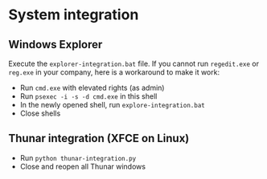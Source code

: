 # System integration #

## Windows Explorer ##

Execute the `explorer-integration.bat` file.
If you cannot run `regedit.exe` or `reg.exe` in your company, here is a workaround to make it work:
- Run `cmd.exe` with elevated rights (as admin)
- Run `psexec -i -s -d cmd.exe` in this shell
- In the newly opened shell, run `explore-integration.bat`
- Close shells


## Thunar integration (XFCE on Linux) ##

- Run `python thunar-integration.py`
- Close and reopen all Thunar windows
